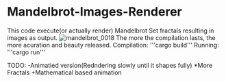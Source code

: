 # Mandelbrot-Images-Renderer
This code execute(or actually render) Mandelbrot Set fractals resulting in images as output.
![mandelbrot_0018](https://user-images.githubusercontent.com/109701506/236647025-86de7365-aa89-42ae-ac28-3f6954be8d49.png)
The more the compilation lasts, the more acuration and beauty released.
Compilation:
'''cargo build'''
Running:
'''cargo run'''

TODO:
-Animatied version(Redndering slowly until it shapes fully)
*More Fractals
+Mathematical based animation

